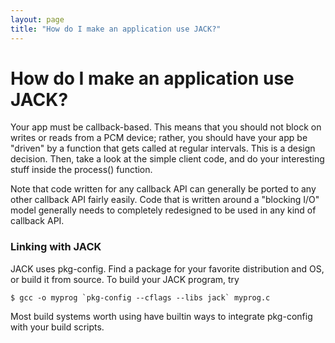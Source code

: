 ```yaml
---
layout: page
title: "How do I make an application use JACK?"
---
```


# How do I make an application use JACK?

Your app must be callback-based. This means that you should not block on
writes or reads from a PCM device; rather, you should have your app be
"driven" by a function that gets called at regular intervals. This is a design
decision. Then, take a look at the simple client code, and do your interesting
stuff inside the process() function.

Note that code written for any callback API can generally be ported to any
other callback API fairly easily. Code that is written around a "blocking I/O"
model generally needs to completely redesigned to be used in any kind of
callback API.

### Linking with JACK

JACK uses pkg-config. Find a package for your favorite distribution and OS, or
build it from source. To build your JACK program, try

    
    
    $ gcc -o myprog `pkg-config --cflags --libs jack` myprog.c
    

Most build systems worth using have builtin ways to integrate pkg-config with
your build scripts.

